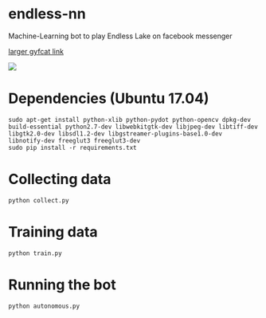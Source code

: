 # endless-nn
Machine-Learning bot to play Endless Lake on facebook messenger

[larger gyfcat link](https://gfycat.com/CarefreeBreakableAsiaticlesserfreshwaterclam)

![](https://thumbs.gfycat.com/CarefreeBreakableAsiaticlesserfreshwaterclam-size_restricted.gif)

# Dependencies (Ubuntu 17.04)
```
sudo apt-get install python-xlib python-pydot python-opencv dpkg-dev build-essential python2.7-dev libwebkitgtk-dev libjpeg-dev libtiff-dev libgtk2.0-dev libsdl1.2-dev libgstreamer-plugins-base1.0-dev libnotify-dev freeglut3 freeglut3-dev
sudo pip install -r requirements.txt
```

# Collecting data
```
python collect.py
```

# Training data
```
python train.py
```

# Running the bot
```
python autonomous.py
```
